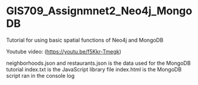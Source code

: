# GIS709_Assignmnet2_Neo4j_MongoDB
Tutorial for using basic spatial functions of Neo4j and MongoDB

Youtube video: (https://youtu.be/f5Kkr-Tmegk)

neighborhoods.json and restaurants.json is the data used for the MongoDB tutorial 
index.txt is the JavaScript library file
index.html is the MongoDB script ran in the console log

